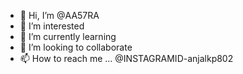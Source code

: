 - 👋 Hi, I’m @AA57RA
- 👀 I’m interested
- 🌱 I’m currently learning
- 💞️ I’m looking to collaborate
- 📫 How to reach me ...
@INSTAGRAMID-anjalkp802
<!---
AA57RA/AA57RA is a ✨ special ✨ repository because its `README.md` (this file) appears on your GitHub profile.
You can click the Preview link to take a look at your changes.
--->
